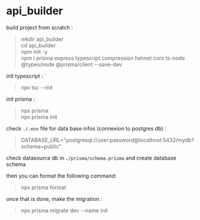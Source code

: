 # api_builder

build project from scratch :

> mkdir api_builder<br>
cd api_builder<br>
npm init -y<br>
npm i prisma express typescript compression helmet cors ts-node @types/node @prisma/client --save-dev

init typescript :
`
> npx tsc --init 

init prisma :

> npx prisma<br>
npx prisma init

check `./.env` file for data base infos (connexion to postgres db) :

> DATABASE_URL="postgresql://user:password@localhost:5432/mydb?schema=public"

check datasource db in `./prisma/schema.prisma` and create database schema

then you can format the following command:

> npx prisma format

once that is done, make the migration :

> npx prisma migrate dev --name init


